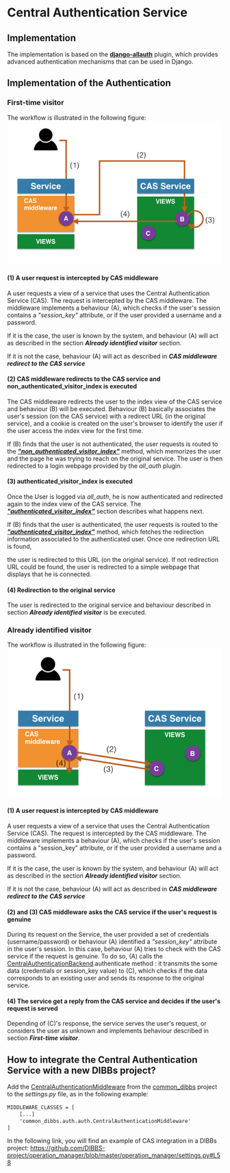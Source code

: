 # Central Authentication Service

## Implementation

The implementation is based on the [**django-allauth**](https://github.com/pennersr/django-allauth) plugin, which provides advanced authentication mechanisms that can be used in Django.

## Implementation of the Authentication

### First-time visitor

The workflow is illustrated in the following figure:
![docs/first_time_user.png](docs/first_time_user.png)

#### (1) A user request is intercepted by CAS middleware

A user requests a view of a service that uses the Central Authentication Service (CAS). The request is intercepted by the CAS middleware. The middleware implements a behaviour (A), which checks if the user's session contains a *"session_key"* attribute, or if the user provided a username and a password. 

If it is the case, the user is known by the system, and behaviour (A) will act as described in the section ***Already identified visitor*** section.

If it is not the case, behaviour (A) will act as described in ***CAS middleware redirect to the CAS service***

#### (2) CAS middleware redirects to the CAS service and non_authenticated_visitor_index is executed

The CAS middleware redirects the user to the index view of the CAS service and behaviour (B) will be executed. Behaviour (B) basically associates the user's session (on the CAS service) with a redirect URL (in the original service), and a cookie is created on the user's browser to identify the user if the user access the index view for the first time.

If (B) finds that the user is not authenticated, the user requests is routed to the [***"non_authenticated_visitor_index"***](https://github.com/DIBBS-project/central_authentication_service/blob/master/casapp/views.py) method, which memorizes the user and the page he was trying to reach on the original service. The user is then redirected to a login webpage provided by the *all_auth* plugin.

#### (3) authenticated_visitor_index is executed

Once the User is logged via *all_auth*, he is now authenticated and redirected again to the index view of the CAS service. The [***"authenticated_visitor_index"***](https://github.com/DIBBS-project/central_authentication_service/blob/master/casapp/views.py) section describes what happens next.

If (B) finds that the user is authenticated, the user requests is routed to the [***"authenticated_visitor_index"***](https://github.com/DIBBS-project/central_authentication_service/blob/master/casapp/views.py) method, which fetches the redirection information associated to the authenticated user. Once one redirection URL is found, 

the user is redirected to this URL (on the original service). If not redirection URL could be found, the user is redirected to a simple webpage that displays that he is connected.

#### (4) Redirection to the original service

The user is redirected to the original service and behaviour described in section ***Already identified visitor*** is be executed.

### Already identified visitor

The workflow is illustrated in the following figure:
![docs/authenticated_user.png](docs/authenticated_user.png)

#### (1) A user request is intercepted by CAS middleware

A user requests a view of a service that uses the Central Authentication Service (CAS). The request is intercepted by the CAS middleware. The middleware implements a behaviour (A), which checks if the user's session contains a "session_key" attribute, or if the user provided a username and a password. 

If it is the case, the user is known by the system, and behaviour (A) will act as described in the section ***Already identified visitor*** section.

If it is not the case, behaviour (A) will act as described in ***CAS middleware redirect to the CAS service***

#### (2) and (3) CAS middleware asks the CAS service if the user's request is genuine

During its request on the Service, the user provided a set of credentials (username/password) or behaviour (A) identified a *"session_key"* attribute in the user's session. In this case, behaviour (A) tries to check with the CAS service if the request is genuine. To do so, (A) calls the [CentralAuthenticationBackend](https://github.com/DIBBS-project/common-dibbs/blob/master/common_dibbs/auth/auth.py).authenticate method : it transmits the some data (credentials or session_key value) to (C), which checks if the data corresponds to an existing user and sends its response to the original service.

#### (4) The service get a reply from the CAS service and decides if the user's request is served

Depending of (C)'s response, the service serves the user's request, or considers the user as unknown and implements behaviour described in section ***First-time visitor***.

## How to integrate the Central Authentication Service with a new DIBBs project?

Add the [CentralAuthenticationMiddleware](https://github.com/DIBBS-project/common-dibbs/blob/master/common_dibbs/auth/auth.py) from the [common_dibbs](https://github.com/DIBBS-project/common-dibbs) project to the *settings.py* file, as in the following example:

```
MIDDLEWARE_CLASSES = [
    [...]
    'common_dibbs.auth.auth.CentralAuthenticationMiddleware'
]
```

In the following link, you will find an example of CAS integration in a DIBBs project:
https://github.com/DIBBS-project/operation_manager/blob/master/operation_manager/settings.py#L58

